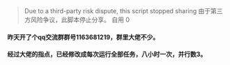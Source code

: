 > Due to a third-party risk dispute, this script stopped sharing
> 由于第三方风险争议，此脚本停止分享。
> 自用   0
#### 昨天开了个qq交流群群号1163681219，群里大佬不少。     
#### 经过大佬的指点，已经修改成每次运行全部任务，八小时一次，并行数3。
